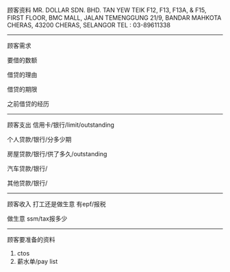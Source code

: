 顾客资料
MR. DOLLAR SDN. BHD. 
TAN YEW TEIK F12, F13, F13A, & F15, FIRST FLOOR, BMC MALL, JALAN TEMENGGUNG 21/9, BANDAR MAHKOTA CHERAS, 43200 CHERAS, SELANGOR TEL : 03-89611338


-----------------
顾客需求


要借的数额

借贷的理由

借贷的期限

之前借贷的经历


--------------
顾客支出
信用卡/银行/limit/outstanding


个人贷款/银行/分多少期

房屋贷款/银行/供了多久/outstanding

汽车贷款/银行/


其他贷款/银行/

-----------
顾客收入
打工还是做生意
有epf/报税

做生意 ssm/tax报多少

-------
顾客要准备的资料
1. ctos
2. 薪水单/pay list




